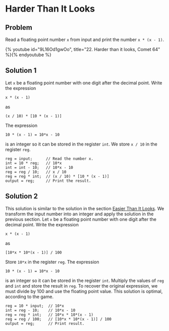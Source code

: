 # Harder Than It Looks

## Problem

Read a floating point number `x` from input and print the number `x * (x - 1)`.

{% youtube id="9L16Od1gwOo", title="22. Harder than it looks, Comet 64" %}{% endyoutube %}

## Solution 1

Let `x` be a floating point number with one digit after the decimal point. Write
the expression

```
x * (x - 1)
```

as

```
(x / 10) * [10 * (x - 1)]
```

The expression

```
10 * (x - 1) = 10*x - 10
```

is an integer so it can be stored in the register `int`. We store `x / 10` in
the register `reg`.

```
reg = input;      // Read the number x.
int = 10 * reg;   // 10*x
int = int - 10;   // 10*x - 10
reg = reg / 10;   // x / 10
reg = reg * int;  // (x / 10) * [10 * (x - 1)]
output = reg;     // Print the result.
```

## Solution 2

This solution is similar to the solution in the section
[Easier Than It Looks](./easier-than-it-looks.md). We transform the input number
into an integer and apply the solution in the previous section. Let `x` be a
floating point number with one digit after the decimal point. Write the
expression

```
x * (x - 1)
```

as

```
[10*x * 10*(x - 1)] / 100
```

Store `10*x` in the register `reg`. The expression

```
10 * (x - 1) = 10*x - 10
```

is an integer so it can be stored in the register `int`. Multiply the values of
`reg` and `int` and store the result in `reg`. To recover the original
expression, we must divide by 100 and use the floating point value. This
solution is optimal, according to the game.

```
reg = 10 * input;  // 10*x
int = reg - 10;    // 10*x - 10
reg = reg * int;   // 10*x * 10*(x - 1)
reg = reg / 100;   // [10*x * 10*(x - 1)] / 100
output = reg;      // Print result.
```
